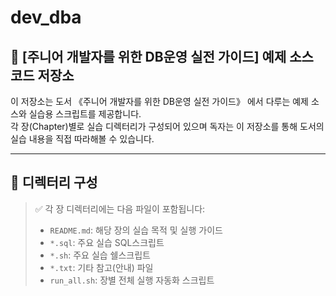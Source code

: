 # dev_dba

## 📘 [주니어 개발자를 위한 DB운영 실전 가이드] 예제 소스 코드 저장소

이 저장소는 도서 《주니어 개발자를 위한 DB운영 실전 가이드》 에서 다루는 예제 소스와 실습용 스크립트를 제공합니다.  
각 장(Chapter)별로 실습 디렉터리가 구성되어 있으며 독자는 이 저장소를 통해 도서의 실습 내용을 직접 따라해볼 수 있습니다.

---

## 📂 디렉터리 구성


> ✅ 각 장 디렉터리에는 다음 파일이 포함됩니다:
> - `README.md`: 해당 장의 실습 목적 및 실행 가이드  
> - `*.sql`: 주요 실습 SQL스크립트  
> - `*.sh`: 주요 실습 쉘스크립트
> - `*.txt`: 기타 참고(안내) 파일   
> - `run_all.sh`: 장별 전체 실행 자동화 스크립트  


